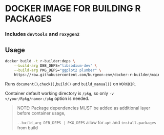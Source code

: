 # DOCKER IMAGE FOR BUILDING R PACKAGES

### Includes `devtools` and `roxygen2`

## Usage

```bash
docker build -t r-builder:deps \
    --build-arg DEB_DEPS="libsodium-dev" \
    --build-arg PKG_DEPS="ggplot2 plumber" \
    https://raw.githubusercontent.com/burgeon-env/docker-r-builder/main/Dockerfile

```

Runs `document()`,`check()`,`build()` and `build_manual()` on `WORKDIR`.

Container default working directory is `/pkg`, so only `-v </your/Rpkg/name>:/pkg` option is needed.

> NOTE: Package dependencies MUST be added as additional layer before container usage,
>
> `--build_arg DEB_DEPS | PKG_DEPS` allow for `apt` and `install.packages` from build

